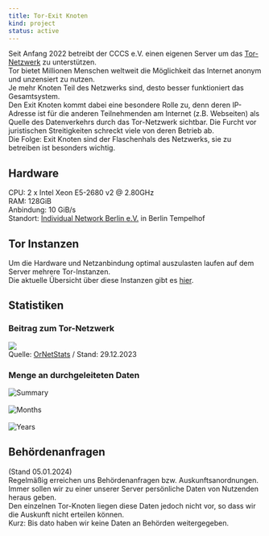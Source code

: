 ```yaml
---
title: Tor-Exit Knoten
kind: project
status: active
---
```

Seit Anfang 2022 betreibt der CCCS e.V. einen eigenen Server um das [Tor-Netzwerk](https://www.torproject.org/de/) zu unterstützen.   
Tor bietet Millionen Menschen weltweit die Möglichkeit das Internet anonym und unzensiert zu nutzen.   
Je mehr Knoten Teil des Netzwerks sind, desto besser funktioniert das Gesamtsystem.   
Den Exit Knoten kommt dabei eine besondere Rolle zu, denn deren IP-Adresse ist für die anderen Teilnehmenden am Internet (z.B. Webseiten) als Quelle des Datenverkehrs durch das Tor-Netzwerk sichtbar. Die Furcht vor juristischen Streitigkeiten schreckt viele von deren Betrieb ab.   
Die Folge: Exit Knoten sind der Flaschenhals des Netzwerks, sie zu betreiben ist besonders wichtig.

## Hardware
CPU: 2 x Intel Xeon E5-2680 v2 @ 2.80GHz   
RAM: 128GiB   
Anbindung: 10 GiB/s   
Standort: [Individual Network Berlin e.V.](https://in-berlin.de/provider/colo.html) in Berlin Tempelhof

## Tor Instanzen
Um die Hardware und Netzanbindung optimal auszulasten laufen auf dem Server mehrere Tor-Instanzen.   
Die aktuelle Übersicht über diese Instanzen gibt es [hier](https://metrics.torproject.org/rs.html#search/CCCStuttgartBer).

## Statistiken

### Beitrag zum Tor-Netzwerk
![](/img/tor-exit-graph.png)   
Quelle: [OrNetStats](https://nusenu.github.io/OrNetStats/www.cccs.de.html) / Stand: 29.12.2023

### Menge an durchgeleiteten Daten
![Summary](https://exit-inberlin-static.leibfarth.org/summary.png)   
<br>![Months](https://exit-inberlin-static.leibfarth.org/months.png)   
<br>![Years](https://exit-inberlin-static.leibfarth.org/years.png)

## Behördenanfragen
(Stand 05.01.2024)   
Regelmäßig erreichen uns Behördenanfragen bzw. Auskunftsanordnungen. Immer sollen wir zu einer unserer Server persönliche Daten von Nutzenden heraus geben.   
Den einzelnen Tor-Knoten liegen diese Daten jedoch nicht vor, so dass wir die Auskunft nicht erteilen können.   
Kurz: Bis dato haben wir keine Daten an Behörden weitergegeben.

